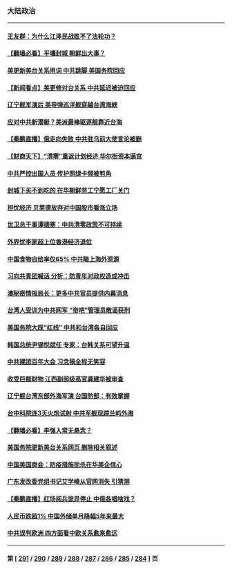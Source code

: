 ### 大陆政治
---
#### [王友群：为什么江泽民战胜不了法轮功？](../../pages/ncid277/n13732367.md) 
#### [【翻墙必看】平壤封城 朝鲜出大事？](../../pages/ncid277/n13732728.md) 
#### [美更新美台关系用词 中共跳脚 美国务院回应](../../pages/ncid277/n13732638.md) 
#### [【新闻看点】美更修对台关系 中共延迟被迫回应](../../pages/ncid277/n13732496.md) 
#### [辽宁舰军演后 美导弹巡洋舰穿越台湾海峡](../../pages/ncid277/n13732460.md) 
#### [应对中共新潜艇？美派最棒驱逐舰靠近台海](../../pages/ncid277/n13732480.md) 
#### [【秦鹏直播】俄走向失败 中共驻乌前大使言论被删](../../pages/ncid277/n13732487.md) 
#### [【财商天下】“清零”重返计划经济 华尔街资本逼宫](../../pages/ncid277/n13732331.md) 
#### [中共严控出国人员 传护照绿卡频被剪角](../../pages/ncid277/n13732392.md) 
#### [封城下买不到吃的 在华朝鲜劳工宁愿工厂关门](../../pages/ncid277/n13732368.md) 
#### [担忧经济 贝莱德放弃对中国股市看涨立场](../../pages/ncid277/n13732374.md) 
#### [世卫总干事谭德塞：中共清零政策不可持续](../../pages/ncid277/n13732334.md) 
#### [外界忧李家超上位香港经济退位](../../pages/ncid277/n13732290.md) 
#### [中国食物自给率仅65% 中共瞄上海外资源](../../pages/ncid277/n13732272.md) 
#### [习向共青团喊话 分析：防青年对政权造成冲击](../../pages/ncid277/n13732150.md) 
#### [澳秘密情报局长：更多中共官员提供内幕消息](../../pages/ncid277/n13732119.md) 
#### [台湾人受训为中共网军 “帝吧”管理员散谣获刑](../../pages/ncid277/n13732240.md) 
#### [美国务院大踩“红线” 中共和台湾各自回应](../../pages/ncid277/n13732069.md) 
#### [韩国总统尹锡悦就任 专家：台韩关系可望升温](../../pages/ncid277/n13732002.md) 
#### [中共建团百年大会 习念稿全程无笑容](../../pages/ncid277/n13731854.md) 
#### [收受巨额财物 江西副部级高官龚建华被审查](../../pages/ncid277/n13732003.md) 
#### [辽宁舰台湾东部外海军演 台国防部：有效掌握](../../pages/ncid277/n13731853.md) 
#### [台中科院连3天火炮试射 中共军舰现踪兰屿外海](../../pages/ncid277/n13731935.md) 
#### [【翻墙必看】李强入常无悬念？](../../pages/ncid277/n13731814.md) 
#### [美国务院更新美台关系网页 删除相关叙述](../../pages/ncid277/n13731622.md) 
#### [中国美国商会：防疫措施扼杀在华美企信心](../../pages/ncid277/n13731746.md) 
#### [广东发改委党组书记艾学峰从官网消失 引猜测](../../pages/ncid277/n13731739.md) 
#### [【秦鹏直播】红场阅兵诡异停止 中俄各唱啥戏？](../../pages/ncid277/n13731567.md) 
#### [人民币跌超1% 中国外储单月降幅5年来最大](../../pages/ncid277/n13731552.md) 
#### [中共误判欧洲 四方面看中欧关系愈来愈远](../../pages/ncid277/n13729164.md) 

---
#### 第 [ [291](./291.md) / [290](./290.md) / [289](./289.md) / [288](./288.md) / [287](./287.md) / [286](./286.md) / [285](./285.md) / [284](./284.md) ] 页
